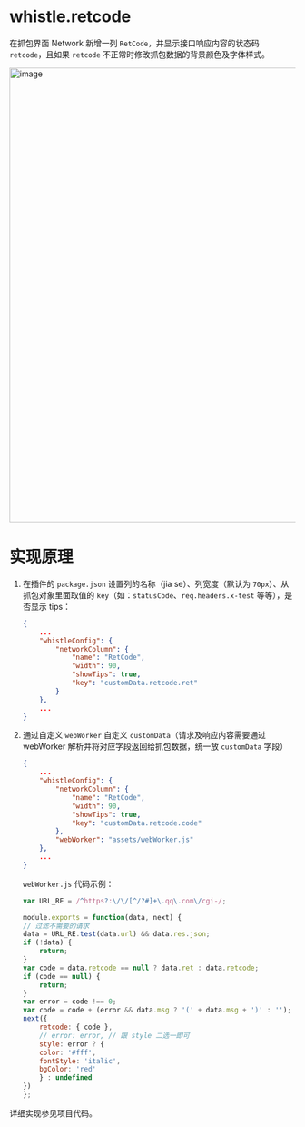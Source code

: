 # whistle.retcode
在抓包界面 Network 新增一列 `RetCode`，并显示接口响应内容的状态码 `retcode`，且如果 `retcode` 不正常时修改抓包数据的背景颜色及字体样式。

<img width="800" alt="image" src="https://user-images.githubusercontent.com/11450939/205444405-4db818f8-8702-4d7f-9fed-ba5f89097b89.png">


# 实现原理
1. 在插件的 `package.json` 设置列的名称（jia se）、列宽度（默认为 `70px`）、从抓包对象里面取值的 `key`（如：`statusCode`、`req.headers.x-test` 等等），是否显示 tips：

	``` json
	{
		...
		"whistleConfig": {
			"networkColumn": {
				"name": "RetCode",
				"width": 90,
				"showTips": true,
				"key": "customData.retcode.ret"
			}
		},
		...
	}
	```
2. 通过自定义 `webWorker` 自定义 `customData`（请求及响应内容需要通过 webWorker 解析并将对应字段返回给抓包数据，统一放 `customData` 字段）

	``` json
	{
		...
		"whistleConfig": {
			"networkColumn": {
				"name": "RetCode",
				"width": 90,
				"showTips": true,
				"key": "customData.retcode.code"
			},
			"webWorker": "assets/webWorker.js"
		},
		...
	}
	```
	`webWorker.js` 代码示例：
	``` js
	var URL_RE = /^https?:\/\/[^/?#]+\.qq\.com\/cgi-/;

    module.exports = function(data, next) {
    // 过滤不需要的请求
    data = URL_RE.test(data.url) && data.res.json;
    if (!data) {
        return;
    }
    var code = data.retcode == null ? data.ret : data.retcode;
    if (code == null) {
        return;
    }
    var error = code !== 0;
    var code = code + (error && data.msg ? '(' + data.msg + ')' : '');
    next({
        retcode: { code },
        // error: error, // 跟 style 二选一即可
        style: error ? {
        color: '#fff',
        fontStyle: 'italic',
        bgColor: 'red'
        } : undefined
    })
    };
	```

详细实现参见项目代码。
